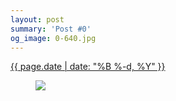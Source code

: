 ```yaml
---
layout: post
summary: 'Post #0'
og_image: 0-640.jpg
---
```


<div class="post">
 <time>
  <a href="/0">
   {{ page.date | date: "%B %-d, %Y" }}
  </a>
 </time>
 <a href="/0">
  <figure data-taken="8/14/2013">
   <img sizes="(min-width: 700px) 50vw, calc(100vw - 2rem)" src="{{ site.assets_url }}/0-320.jpg" srcset="{{ site.assets_url }}/0-640.jpg 640w, {{ site.assets_url }}/0-480.jpg 480w, {{ site.assets_url }}/0-320.jpg 320w, {{ site.assets_url }}/0-160.jpg 160w"/>
  </figure>
 </a>
</div>
